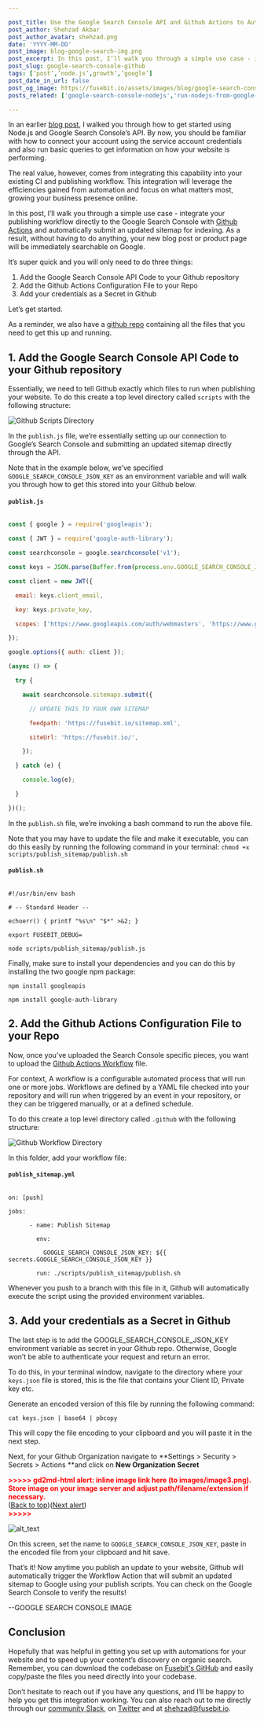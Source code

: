 ```yaml
---

post_title: Use the Google Search Console API and Github Actions to Automate SEO
post_author: Shehzad Akbar
post_author_avatar: shehzad.png
date: 'YYYY-MM-DD'
post_image: blog-google-search-img.png
post_excerpt: In this post, I’ll walk you through a simple use case - integrate your publishing workflow directly to the Google Search Console with Github Actions and automatically submit an updated sitemap for indexing. As a result, without having to do anything, your new blog post or product page will be immediately searchable on Google.
post_slug: google-search-console-github
tags: [‘post’,’node.js’,growth’,’google’]
post_date_in_url: false
post_og_image: https://fusebit.io/assets/images/blog/google-search-console-github.png
posts_related: ['google-search-console-nodejs','run-nodejs-from-google-sheets','make-git-your-api',]

---
```


In an earlier [blog post](https://fusebit.io/blog/google-search-console-nodejs/), I walked you through how to get started using Node.js and Google Search Console’s API. By now, you should be familiar with how to connect your account using the service account credentials and also run basic queries to get information on how your website is performing.

The real value, however, comes from integrating this capability into your existing CI and publishing workflow. This integration will  leverage the efficiencies gained from automation and focus on what matters most, growing your business presence online.

In this post, I’ll walk you through a simple use case - integrate your publishing workflow directly to the Google Search Console with [Github Actions](https://docs.github.com/en/actions) and automatically submit an updated sitemap for indexing. As a result, without having to do anything, your new blog post or product page will be immediately searchable on Google.

It’s super quick and you will only need to do three things:


1. Add the Google Search Console API Code to your Github repository
2. Add the Github Actions Configuration File to your Repo
3. Add your credentials as a Secret in Github

Let’s get started. 

As a reminder, we also have a [github repo](https://github.com/fusebit/google-searchconsole-nodejs/tree/main/githubactions) containing all the files that you need to get this up and running.

## 1. Add the Google Search Console API Code to your Github repository

Essentially, we need to tell Github exactly which files to run when publishing your website. To do this create a top level directory called `scripts` with the following structure:

![Github Scripts Directory](blog-gsc-scripts-directory-structure.png 'Github Scripts Directory')

In the `publish.js` file, we’re essentially setting up our connection to Google’s Search Console and submitting an updated sitemap directly through the API.

Note that in the example below, we’ve specified `GOOGLE_SEARCH_CONSOLE_JSON_KEY` as an environment variable and will walk you through how to get this stored into your Github below.

#### **`publish.js`**
```javascript

const { google } = require('googleapis');

const { JWT } = require('google-auth-library');

const searchconsole = google.searchconsole('v1');

const keys = JSON.parse(Buffer.from(process.env.GOOGLE_SEARCH_CONSOLE_JSON_KEY, 'base64').toString('utf-8'));

const client = new JWT({

  email: keys.client_email,

  key: keys.private_key,

  scopes: ['https://www.googleapis.com/auth/webmasters', 'https://www.googleapis.com/auth/webmasters.readonly'],

});

google.options({ auth: client });

(async () => {

  try {

    await searchconsole.sitemaps.submit({

      // UPDATE THIS TO YOUR OWN SITEMAP

      feedpath: 'https://fusebit.io/sitemap.xml',

      siteUrl: 'https://fusebit.io/',

    });

  } catch (e) {

    console.log(e);

  }

})();

```

In the `publish.sh` file, we’re invoking a bash command to run the above file. 

Note that you may have to update the file and make it executable, you  can do this easily by running the following command in your terminal: `chmod +x scripts/publish_sitemap/publish.sh`

#### **`publish.sh`**
```

#!/usr/bin/env bash

# -- Standard Header --

echoerr() { printf "%s\n" "$*" >&2; }

export FUSEBIT_DEBUG=

node scripts/publish_sitemap/publish.js

```

Finally, make sure to install your dependencies and you can do this by installing the two google npm package:  
 
`npm install googleapis`

`npm install google-auth-library`


## 2. Add the Github Actions Configuration File to your Repo

Now, once you’ve uploaded the Search Console specific pieces, you want to upload the [Github Actions Workflow](https://docs.github.com/en/actions/learn-github-actions/understanding-github-actions#workflows) file.  

For context, A workflow is a configurable automated process that will run one or more jobs. Workflows are defined by a YAML file checked into your repository and will run when triggered by an event in your repository, or they can be triggered manually, or at a defined schedule.

To do this create a top level directory called `.github` with the following structure:


![Github Workflow Directory](blog/blog-gsc-github-workflow-structure.png 'Github Workflow Directory')


In this folder, add your workflow file:

#### **`publish_sitemap.yml`**
```

on: [push]

jobs:

      - name: Publish Sitemap

        env: 

          GOOGLE_SEARCH_CONSOLE_JSON_KEY: ${{ secrets.GOOGLE_SEARCH_CONSOLE_JSON_KEY }}

        run: ./scripts/publish_sitemap/publish.sh

```

Whenever you push to a branch with this file in it, Github will automatically execute the script using the provided environment variables. 


## 3. Add your credentials as a Secret in Github

The last step is to add the GOOGLE_SEARCH_CONSOLE_JSON_KEY environment variable as secret in your Github repo. Otherwise, Google won’t be able to authenticate your request and return an error.

To do this, in your terminal window, navigate to the directory where your `keys.json` file is stored, this is the file that contains your Client ID, Private key etc.

Generate an encoded version of this file by running the following command: 
 
```cat keys.json | base64 | pbcopy```

This will copy the file encoding to your clipboard and you will paste it in the next step. 

Next, for your Github Organization navigate to **Settings > Security > Secrets > Actions **and click on **New Organization Secret**



<p id="gdcalert3" ><span style="color: red; font-weight: bold">>>>>>  gd2md-html alert: inline image link here (to images/image3.png). Store image on your image server and adjust path/filename/extension if necessary. </span><br>(<a href="#">Back to top</a>)(<a href="#gdcalert4">Next alert</a>)<br><span style="color: red; font-weight: bold">>>>>> </span></p>


![alt_text](images/image3.png "image_tooltip")


On this screen, set the name to `GOOGLE_SEARCH_CONSOLE_JSON_KEY`, paste in the encoded file from your clipboard and hit save.

That’s it! Now anytime you publish an update to your website, Github will automatically trigger the Workflow Action that will submit an updated sitemap to Google using your publish scripts. You can check on the Google Search Console to verify the results!



--GOOGLE SEARCH CONSOLE IMAGE



## Conclusion

Hopefully that was helpful in getting you set up with automations for your website and to speed up your content’s discovery on organic search. Remember, you can download the codebase on [Fusebit's GitHub](https://github.com/fusebit/google-searchconsole-nodejs/tree/main/githubactions) and easily copy/paste the files you need directly into your codebase.

Don’t hesitate to reach out if you have any questions, and I’ll be happy to help you get this integration working.  You can also reach out to me directly through our [community Slack](https://join.slack.com/t/fusebitio/shared_invite/zt-qe7uidtf-4cs6OgaomFVgAF_fQZubfg), on [Twitter](https://twitter.com/shehzadakbar) and at [shehzad@fusebit.io](mailto:shehzad@fusebit.io).